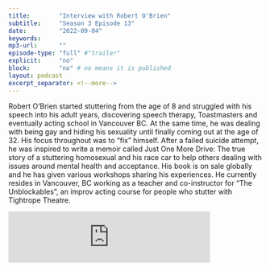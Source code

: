 ```yaml
---
title:        "Interview with Robert O'Brien"
subtitle:     "Season 3 Episode 13"
date:         "2022-09-04"
keywords:
mp3-url:      ""
episode-type: "full" #"trailer"
explicit:     "no"
block:        "no" # no means it is published
layout: podcast
excerpt_separator: <!--more-->
---
```

Robert O’Brien started stuttering from the age of 8 and struggled with his speech into his adult years, discovering speech therapy, Toastmasters and eventually acting school in Vancouver BC. At the same time, he was dealing with being gay and hiding his sexuality until finally coming out at the age of 32. His focus throughout was to “fix” himself. After a failed suicide attempt, he was inspired to write a memoir called Just One More Drive: The true story of a stuttering homosexual and his race car to help others dealing with issues around mental health and acceptance. His book is on sale globally and he has given various workshops sharing his experiences. He currently resides in Vancouver, BC working as a teacher and co-instructor for “The Unblockables”, an improv acting course for people who stutter with Tightrope Theatre.

<iframe src="https://anchor.fm/somestutterluh/embed/episodes/Interview-with-Robert-OBrien-e1n8ap4" height="102px" width="400px" frameborder="0" scrolling="no"></iframe>

